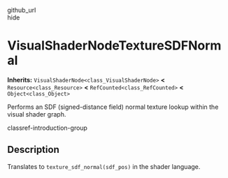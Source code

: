 github\_url  
hide

# VisualShaderNodeTextureSDFNormal

**Inherits:** `VisualShaderNode<class_VisualShaderNode>` **&lt;**
`Resource<class_Resource>` **&lt;** `RefCounted<class_RefCounted>`
**&lt;** `Object<class_Object>`

Performs an SDF (signed-distance field) normal texture lookup within the
visual shader graph.

classref-introduction-group

## Description

Translates to `texture_sdf_normal(sdf_pos)` in the shader language.

